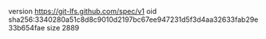 version https://git-lfs.github.com/spec/v1
oid sha256:3340280a51c8d8c9010d2197bc67ee947231d5f3d4aa32633fab29e33b654fae
size 2889
